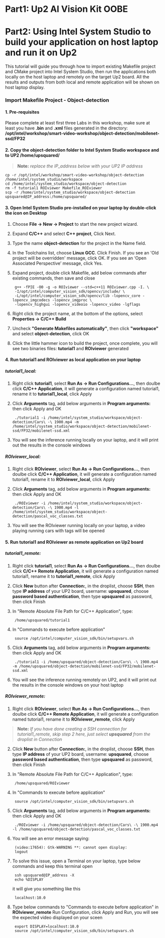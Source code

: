 # Part1: Up2 AI Vision Kit OOBE


# Part2: Using Intel System Studio to build your application on host laptop and run it on Up2
This tutorial will guide you through how to import existing Makefile project and CMake project into Intel System Studio, then run the applications both locally on the host laptop and remotely on the target Up2 board. All the results and outputs from both local and remote application will be shown on host laptop display.

### Import Makefile Project - Object-detection
#### 1. Pre-requisites
Please complete at least first three Labs in this workshop, make sure at least you have **.bin** and **.xml** files generated in the directory: **/opt/intel/workshop/smart-video-workshop/object-detection/mobilenet-ssd/FP32**

#### 2. Copy the object-detection folder to Intel System Studio workspace and to UP2 /home/upsquared/
> **Note:** *replace the IP_address below with your UP2 IP address*

	cp -r /opt/intel/workshop/smart-video-workshop/object-detection /home/intel/system_studio/workspace
	cd /home/intel/system_studio/workspace/object-detection
	rm -f tutorial1 ROIviewer Makefile_ROIviewer
	scp -r /home/intel/system_studio/workspace/object-detection upsquared@IP_address:/home/upsquared/

#### 3. Open Intel System Studio pre-installed on your laptop by double-click the icon on Desktop
1. Choose **File -> New -> Project** to start the new project wizard.
2. Expand **C/C++** and select **C++ project**, Click Next.
3. Type the name **object-detection** for the project in the Name field.
4. In the Toolchains list, choose **Linux GCC**. Click Finish.
If you see an 'Old project will be overridden' message, click OK.
If you see an ‘Open Associated Perspective’ message, click Yes.
5. Expand project, double click Makefile, add below commands after existing commands, then save and close

        g++ -fPIE -O0 -g -o ROIviewer --std=c++11 ROIviewer.cpp -I. \
        -I/opt/intel/computer_vision_sdk/opencv/include/ \
        -L/opt/intel/computer_vision_sdk/opencv/lib -lopencv_core -lopencv_imgcodecs -lopencv_imgproc \
        -lopencv_highgui -lopencv_videoio -lopencv_video -lgflags
        
6. Right click the project name, at the bottom of the options, select **Properties -> C/C++ Build**
7. Uncheck **"Generate Makefiles automatically"**, then click **"workspace"** and select **object-detection**, click OK
8. Click the little hammer icon to build the project, once complete, you will see two binaries files: **tutorial1** and **ROIviewer** generated

#### 4. Run tutorial1 and ROIviewer as local application on your laptop
##### tutorial1_local:
1. Right click **tutorial1**, select **Run As -> Run Configurations...**, then doulbe click **C/C++ Application**, it will generate a configuration named tutorial1, rename it to **tutorial1_local**, click Apply
2. Click **Arguments** tag, add below arguments in **Program arguments:** then click Apply and OK

        ./tutorial1 -i /home/intel/system_studio/workspace/object-detection/Cars\ -\ 1900.mp4 -m /home/intel/system_studio/workspace/object-detection/mobilenet-ssd/FP32/mobilenet-ssd.xml

3. You will see the inference running locally on your laptop, and it will print out the results in the console windows

##### ROIviewer_local:
1. Right click **ROIviewer**, select **Run As -> Run Configurations...**, then doulbe click **C/C++ Application**, it will generate a configuration named tutorial1, rename it to **ROIviewer_local**, click Apply
2. Click **Arguments** tag, add below arguments in **Program arguments:** then click Apply and OK

        ./ROIviewer -i /home/intel/system_studio/workspace/object-detection/Cars\ -\ 1900.mp4 -l /home/intel/system_studio/workspace/object-detection/pascal_voc_classes.txt

3. You will see the ROIviewer running locally on your laptop, a video playing running cars with tags will be opened

#### 5. Run tutorial1 and ROIviewer as remote application on Up2 board
##### tutorial1_remote:
1. Right click **tutorial1**, select **Run As -> Run Configurations...**, then doulbe click **C/C++ Remote Application**, it will generate a configuration named tutorial1, rename it to **tutorial1_remote**, click Apply
2. Click **New** button after **Connection:**, in the droplist, choose **SSH**, then type **IP address** of your UP2 board, username: **upsquared**, choose **password based authentication**, then type **upsquared** as password, then click Finish
3. In "Remote Absolute File Path for C/C++ Application", type:

		/home/upsquared/tutorial1
4. In "Commands to execute before application"

		source /opt/intel/computer_vision_sdk/bin/setupvars.sh
5. Click **Arguments** tag, add below arguments in **Program arguments:** then click Apply and OK

        ./tutorial1 -i /home/upsquared/object-detection/Cars\ -\ 1900.mp4 -m /home/upsquared/object-detection/mobilenet-ssd/FP32/mobilenet-ssd.xml

6. You will see the inference running remotely on UP2, and it will print out the results in the console windows on your host laptop

##### ROIviewer_remote:
1. Right click **ROIviewer**, select **Run As -> Run Configurations...**, then doulbe click **C/C++ Remote Application**, it will generate a configuration named tutorial1, rename it to **ROIviewer_remote**, click Apply
> **Note:** *If you have done creating a SSH connection for tutorial1_remote, skip step 2 here, just select **upsquared** from the droplist in Connection*
2. Click **New** button after **Connection:**, in the droplist, choose **SSH**, then type **IP address** of your UP2 board, username: **upsquared**, choose **password based authentication**, then type **upsquared** as password, then click Finish
3. In "Remote Absolute File Path for C/C++ Application", type:

		/home/upsquared/ROIviewer
4. In "Commands to execute before application"

		source /opt/intel/computer_vision_sdk/bin/setupvars.sh
5. Click **Arguments** tag, add below arguments in **Program arguments:** then click Apply and OK

        ./ROIviewer -i /home/upsquared/object-detection/Cars\ -\ 1900.mp4 -l /home/upsquared/object-detection/pascal_voc_classes.txt

6. You will see an error message saying:

        (video:17654): Gtk-WARNING **: cannot open display: 
        logout

7. To solve this issue, open a Terminal on your laptop, type below commands and keep this terminal open

        ssh upsquared@IP_address -X
        echo %DISPLAY
        
   it will give you something like this
   
        localhost:10.0
        
8. Type below commands to "Commands to execute before application" in **ROIviewer_remote** Run Configuration, click Apply and Run, you will see the expected video displayed on your sceen

        export DISPLAY=localhost:10.0
        source /opt/intel/computer_vision_sdk/bin/setupvars.sh
